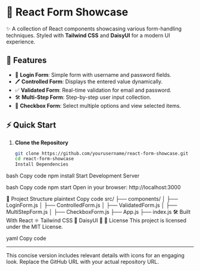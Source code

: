 # 🚀 React Form Showcase

✨ A collection of React components showcasing various form-handling techniques. Styled with **Tailwind CSS** and **DaisyUI** for a modern UI experience.

## 🌟 Features

- 🔑 **Login Form**: Simple form with username and password fields.
- 🖊️ **Controlled Form**: Displays the entered value dynamically.
- ✅ **Validated Form**: Real-time validation for email and password.
- 🛠️ **Multi-Step Form**: Step-by-step user input collection.
- 🔲 **Checkbox Form**: Select multiple options and view selected items.

## ⚡ Quick Start

1. **Clone the Repository**
   ```bash
   git clone https://github.com/yourusername/react-form-showcase.git
   cd react-form-showcase
   Install Dependencies
   ```

bash
Copy code
npm install
Start Development Server

bash
Copy code
npm start
Open in your browser: http://localhost:3000

📂 Project Structure
plaintext
Copy code
src/
├── components/
│ ├── LoginForm.js
│ ├── ControlledForm.js
│ ├── ValidatedForm.js
│ ├── MultiStepForm.js
│ ├── CheckboxForm.js
├── App.js
├── index.js
🛠️ Built With
React ⚛️
Tailwind CSS 🎨
DaisyUI 💎
📜 License
This project is licensed under the MIT License.

yaml
Copy code

---

This concise version includes relevant details with icons for an engaging look. Replace the GitHub URL with your actual repository URL.
